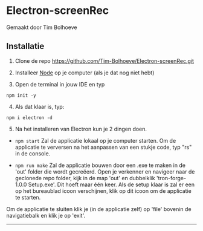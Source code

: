# Electron-screenRec
Gemaakt door Tim Bolhoeve

## Installatie
1. Clone de repo https://github.com/Tim-Bolhoeve/Electron-screenRec.git

2. Installeer [Node](https://nodejs.org/en/) op je computer (als je dat nog niet hebt)

3. Open de terminal in jouw IDE en typ 
``` 
npm init -y
```

4. Als dat klaar is, typ:
```
npm i electron -d
```

5. Na het installeren van Electron kun je 2 dingen doen.
* ``` npm start ```
Zal de applicatie lokaal op je computer starten.
Om de applicatie te verversen na het aanpassen van een stukje code, typ "rs" in de console.

* ``` npm run make ```
Zal de applicatie bouwen door een .exe te maken in de 'out' folder die wordt gecreëerd.
Open je verkenner en navigeer naar de geclonede repo folder, kijk in de map 'out' en dubbelklik 'tron-forge-1.0.0 Setup.exe'. Dit hoeft maar één keer.
Als de setup klaar is zal er een op het bureaublad icoon verschijnen, klik op dit icoon om de applicatie te starten.

Om de applicatie te sluiten klik je (in de applicatie zelf) op 'file' bovenin de navigatiebalk en klik je op 'exit'.

***
